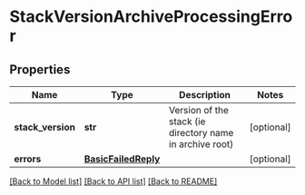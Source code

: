 # StackVersionArchiveProcessingError

## Properties
Name | Type | Description | Notes
------------ | ------------- | ------------- | -------------
**stack_version** | **str** | Version of the stack (ie directory name in archive root) | [optional] 
**errors** | [**BasicFailedReply**](BasicFailedReply.md) |  | [optional] 

[[Back to Model list]](../README.md#documentation-for-models) [[Back to API list]](../README.md#documentation-for-api-endpoints) [[Back to README]](../README.md)


